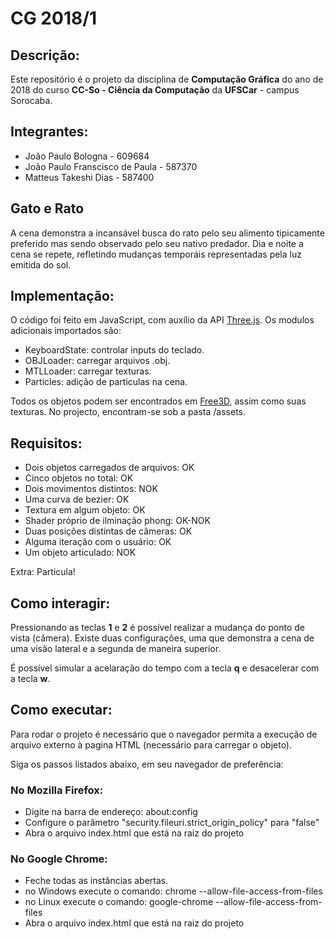 # CG 2018/1

## Descrição:
Este repositório é o projeto da disciplina de **Computação Gráfica** do ano de 2018 do curso **CC-So - Ciência da Computação** da **UFSCar** - campus Sorocaba.


## Integrantes:
- João Paulo Bologna - 609684
- João Paulo Franscisco de Paula - 587370
- Matteus Takeshi Dias - 587400


## Gato e Rato

A cena demonstra a incansável busca do rato pelo seu alimento tipicamente preferido mas sendo observado pelo seu nativo predador. Dia e noite a cena se repete, refletindo mudanças temporáis representadas pela luz emitida do sol. 

## Implementação:
O código foi feito em JavaScript, com auxílio da API [Three.js](https://threejs.org/). Os modulos adicionais importados são: 

* KeyboardState: controlar inputs do teclado.
* OBJLoader: carregar arquivos .obj.
* MTLLoader: carregar texturas.
* Particles: adição de particulas na cena.

Todos os objetos podem ser encontrados em [Free3D](https://free3d.com/), assim como suas texturas. No projecto, encontram-se sob a pasta /assets. 

## Requisitos:

* Dois objetos carregados de arquivos: OK
* Cinco objetos no total: OK
* Dois movimentos distintos: NOK
* Uma curva de bezier: OK
* Textura em algum objeto: OK
* Shader próprio de ilminação phong: OK-NOK
* Duas posições distintas de câmeras: OK
* Alguma iteração com o usuário: OK
* Um objeto articulado: NOK

Extra: Particula!

## Como interagir:

Pressionando as teclas **1** e **2** é possível realizar a mudança do ponto de vista (câmera). Existe duas configurações, uma que demonstra a cena de uma visão lateral e a segunda de maneira superior.

É possível simular a acelaração do tempo com a tecla **q** e desacelerar com a tecla **w**.

## Como executar:
Para rodar o projeto é necessário que o navegador permita a execução de arquivo externo à pagina HTML (necessário para carregar o objeto).

Siga os passos listados abaixo, em seu navegador de preferência:

### No Mozilla Firefox:
- Digite na barra de endereço: about:config
- Configure o parâmetro "security.fileuri.strict_origin_policy" para "false"
- Abra o arquivo index.html que está na raiz do projeto

### No Google Chrome:
- Feche todas as instâncias abertas.
- no Windows execute o comando: chrome --allow-file-access-from-files
- no Linux execute o comando: google-chrome --allow-file-access-from-files
- Abra o arquivo index.html que está na raiz do projeto
